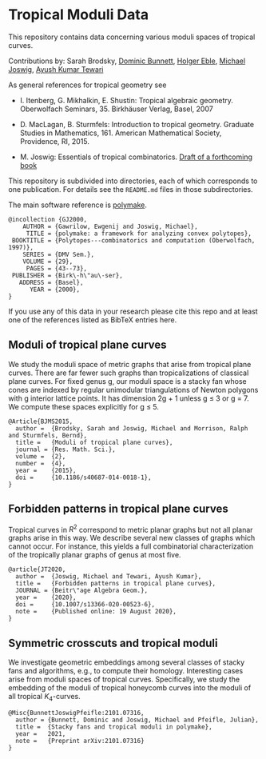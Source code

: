 # Tropical Moduli Data

This repository contains data concerning various moduli spaces of tropical curves.

Contributions by:
Sarah Brodsky,
[Dominic Bunnett](http://page.math.tu-berlin.de/~bunnett),
[Holger Eble](http://page.math.tu-berlin.de/~eble),
[Michael Joswig](http://page.math.tu-berlin.de/~joswig),
[Ayush Kumar Tewari](https://sites.google.com/view/ayushkumartewari/home)

As general references for tropical geometry see

* I. Itenberg, G. Mikhalkin, E. Shustin: Tropical algebraic geometry. Oberwolfach Seminars, 35. Birkhäuser Verlag, Basel, 2007

* D. MacLagan, B. Sturmfels: Introduction to tropical geometry. Graduate Studies in Mathematics, 161. American Mathematical Society, Providence, RI, 2015.

* M. Joswig: Essentials of tropical combinatorics.  [Draft of a forthcoming book](http://page.math.tu-berlin.de/~joswig/etc/index.html)

This repository is subdivided into directories, each of which corresponds to one publication.
For details see the `README.md` files in those subdirectories.

The main software reference is [polymake](https://www.polymake.org).

```
@incollection {GJ2000,
    AUTHOR = {Gawrilow, Ewgenij and Joswig, Michael},
     TITLE = {polymake: a framework for analyzing convex polytopes},
 BOOKTITLE = {Polytopes---combinatorics and computation (Oberwolfach, 1997)},
    SERIES = {DMV Sem.},
    VOLUME = {29},
     PAGES = {43--73},
 PUBLISHER = {Birk\-h\"au\-ser},
   ADDRESS = {Basel},
      YEAR = {2000},
}
```

If you use any of this data in your research please cite this repo and at least one of the references listed as BibTeX entries here.

## Moduli of tropical plane curves

We study the moduli space of metric graphs that arise from tropical plane curves. There
are far fewer such graphs than tropicalizations of classical plane curves. For fixed genus
g, our moduli space is a stacky fan whose cones are indexed by regular unimodular
triangulations of Newton polygons with g interior lattice points. It has dimension
2g + 1 unless g ≤ 3 or g = 7. We compute these spaces explicitly for g ≤ 5.

```
@Article{BJMS2015,
  author =  {Brodsky, Sarah and Joswig, Michael and Morrison, Ralph and Sturmfels, Bernd},
  title =   {Moduli of tropical plane curves},
  journal = {Res. Math. Sci.},
  volume =  {2},
  number =  {4},
  year =    {2015},
  doi =     {10.1186/s40687-014-0018-1},
}
```

## Forbidden patterns in tropical plane curves

Tropical curves in $R^2$ correspond to metric planar graphs but not all planar graphs
arise in this way. We describe several new classes of graphs which cannot occur.
For instance, this yields a full combinatorial characterization of the tropically planar
graphs of genus at most five.

```
@article{JT2020,
  author =  {Joswig, Michael and Tewari, Ayush Kumar},
  title =   {Forbidden patterns in tropical plane curves},
  JOURNAL = {Beitr\"age Algebra Geom.},
  year =    {2020},
  doi =     {10.1007/s13366-020-00523-6},
  note =    {Published online: 19 August 2020},
}
```

## Symmetric crosscuts and tropical moduli

We investigate geometric embeddings among several classes of stacky fans and algorithms, e.g., to compute their homology.
Interesting cases arise from moduli spaces of tropical curves.
Specifically, we study the embedding of the moduli of tropical honeycomb curves into the moduli of all tropical $K_4$-curves.

```
@Misc{BunnettJoswigPfeifle:2101.07316,
  author = {Bunnett, Dominic and Joswig, Michael and Pfeifle, Julian},
  title =  {Stacky fans and tropical moduli in polymake},
  year =   2021,
  note =   {Preprint arXiv:2101.07316}
}
```
